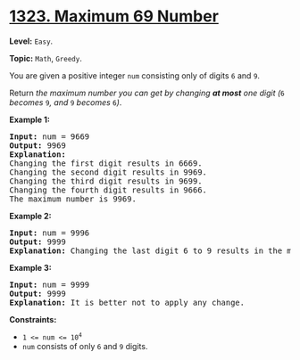 # [1323. Maximum 69 Number](https://leetcode.com/problems/maximum-69-number/)

**Level:** `Easy`.

**Topic:** `Math`, `Greedy`.

You are given a positive integer <code>num</code> consisting only of digits <code>6</code> and <code>9</code>.

Return <em>the maximum number you can get by changing <strong>at most</strong> one digit (</em><code>6</code><em> becomes </em><code>9</code><em>, and </em><code>9</code><em> becomes </em><code>6</code><em>)</em>.

<strong>Example 1:</strong>

<pre><strong>Input:</strong> num = 9669
<strong>Output:</strong> 9969
<strong>Explanation:</strong>
Changing the first digit results in 6669.
Changing the second digit results in 9969.
Changing the third digit results in 9699.
Changing the fourth digit results in 9666.
The maximum number is 9969.
</pre>

<strong>Example 2:</strong>

<pre><strong>Input:</strong> num = 9996
<strong>Output:</strong> 9999
<strong>Explanation:</strong> Changing the last digit 6 to 9 results in the maximum number.
</pre>

<strong>Example 3:</strong>

<pre><strong>Input:</strong> num = 9999
<strong>Output:</strong> 9999
<strong>Explanation:</strong> It is better not to apply any change.
</pre>

<strong>Constraints:</strong>

<ul>
 <li><code>1 &lt;= num &lt;= 10<sup>4</sup></code></li>
 <li><code>num</code>&nbsp;consists of only <code>6</code> and <code>9</code> digits.</li>
</ul>
